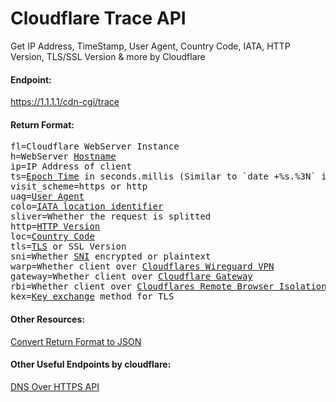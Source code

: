 # Cloudflare Trace API
Get IP Address, TimeStamp, User Agent, Country Code, IATA, HTTP Version, TLS/SSL Version &amp; more by Cloudflare

#### Endpoint:
https://1.1.1.1/cdn-cgi/trace

#### Return Format:
<pre>
fl=Cloudflare WebServer Instance
h=WebServer <a href="https://en.wikipedia.org/wiki/Hostname">Hostname</a>
ip=IP Address of client
ts=<a href="https://en.wikipedia.org/wiki/Unix_time">Epoch Time</a> in seconds.millis (Similar to `date +%s.%3N` in bash)
visit_scheme=https or http
uag=<a href="https://developer.mozilla.org/en-US/docs/Web/HTTP/Headers/User-Agent">User Agent</a>
colo=<a href="https://en.wikipedia.org/wiki/IATA_airport_code">IATA location identifier</a>
sliver=Whether the request is splitted
http=<a href="https://en.wikipedia.org/wiki/Hypertext_Transfer_Protocol">HTTP Version</a>
loc=<a href="https://en.wikipedia.org/wiki/ISO_3166-1_alpha-2">Country Code</a>
tls=<a href="https://en.wikipedia.org/wiki/Transport_Layer_Security">TLS</a> or SSL Version
sni=Whether <a href="https://en.wikipedia.org/wiki/Server_Name_Indication">SNI</a> encrypted or plaintext
warp=Whether client over <a href="https://1.1.1.1/">Cloudflares Wireguard VPN</a>
gateway=Whether client over <a href="https://www.cloudflare.com/teams/gateway/">Cloudflare Gateway</a>
rbi=Whether client over <a href="https://www.cloudflare.com/learning/access-management/what-is-browser-isolation/">Cloudflares Remote Browser Isolation</a>
kex=<a href="https://en.wikipedia.org/wiki/Key_exchange">Key exchange</a> method for TLS
</pre>

#### Other Resources:
[Convert Return Format to JSON](https://stackoverflow.com/a/68304489/2437224)

#### Other Useful Endpoints by cloudflare:


[DNS Over HTTPS API](https://developers.cloudflare.com/1.1.1.1/encryption/dns-over-https/make-api-requests/dns-json)
